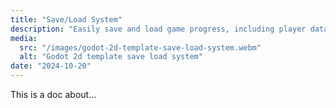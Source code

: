 ```yaml
---
title: "Save/Load System"
description: "Easily save and load game progress, including player data, entity positions, and the current state of state machines. Saved data persists across levels and can be stored in a file for later retrieval, allowing players to continue from where they left off."
media:
  src: "/images/godot-2d-template-save-load-system.webm"
  alt: "Godot 2d template save load system"
date: "2024-10-20"
---
```


This is a doc about...